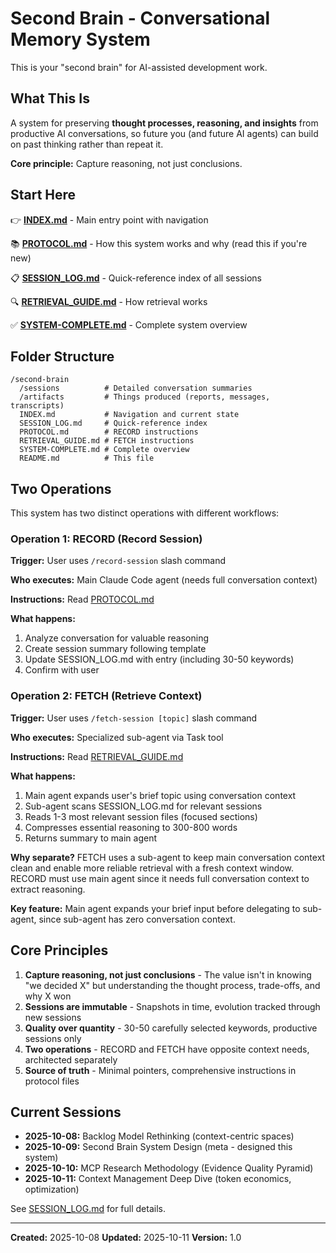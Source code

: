 # Second Brain - Conversational Memory System

This is your "second brain" for AI-assisted development work.

## What This Is

A system for preserving **thought processes, reasoning, and insights** from productive AI conversations, so future you (and future AI agents) can build on past thinking rather than repeat it.

**Core principle:** Capture reasoning, not just conclusions.

## Start Here

👉 **[INDEX.md](INDEX.md)** - Main entry point with navigation

📚 **[PROTOCOL.md](PROTOCOL.md)** - How this system works and why (read this if you're new)

📋 **[SESSION_LOG.md](SESSION_LOG.md)** - Quick-reference index of all sessions

🔍 **[RETRIEVAL_GUIDE.md](RETRIEVAL_GUIDE.md)** - How retrieval works

✅ **[SYSTEM-COMPLETE.md](SYSTEM-COMPLETE.md)** - Complete system overview

## Folder Structure

```
/second-brain
  /sessions          # Detailed conversation summaries
  /artifacts         # Things produced (reports, messages, transcripts)
  INDEX.md           # Navigation and current state
  SESSION_LOG.md     # Quick-reference index
  PROTOCOL.md        # RECORD instructions
  RETRIEVAL_GUIDE.md # FETCH instructions
  SYSTEM-COMPLETE.md # Complete overview
  README.md          # This file
```

## Two Operations

This system has two distinct operations with different workflows:

### Operation 1: RECORD (Record Session)

**Trigger:** User uses `/record-session` slash command

**Who executes:** Main Claude Code agent (needs full conversation context)

**Instructions:** Read [PROTOCOL.md](PROTOCOL.md)

**What happens:**
1. Analyze conversation for valuable reasoning
2. Create session summary following template
3. Update SESSION_LOG.md with entry (including 30-50 keywords)
4. Confirm with user

### Operation 2: FETCH (Retrieve Context)

**Trigger:** User uses `/fetch-session [topic]` slash command

**Who executes:** Specialized sub-agent via Task tool

**Instructions:** Read [RETRIEVAL_GUIDE.md](RETRIEVAL_GUIDE.md)

**What happens:**
1. Main agent expands user's brief topic using conversation context
2. Sub-agent scans SESSION_LOG.md for relevant sessions
3. Reads 1-3 most relevant session files (focused sections)
4. Compresses essential reasoning to 300-800 words
5. Returns summary to main agent

**Why separate?** FETCH uses a sub-agent to keep main conversation context clean and enable more reliable retrieval with a fresh context window. RECORD must use main agent since it needs full conversation context to extract reasoning.

**Key feature:** Main agent expands your brief input before delegating to sub-agent, since sub-agent has zero conversation context.

## Core Principles

1. **Capture reasoning, not just conclusions** - The value isn't in knowing "we decided X" but understanding the thought process, trade-offs, and why X won
2. **Sessions are immutable** - Snapshots in time, evolution tracked through new sessions
3. **Quality over quantity** - 30-50 carefully selected keywords, productive sessions only
4. **Two operations** - RECORD and FETCH have opposite context needs, architected separately
5. **Source of truth** - Minimal pointers, comprehensive instructions in protocol files

## Current Sessions

- **2025-10-08:** Backlog Model Rethinking (context-centric spaces)
- **2025-10-09:** Second Brain System Design (meta - designed this system)
- **2025-10-10:** MCP Research Methodology (Evidence Quality Pyramid)
- **2025-10-11:** Context Management Deep Dive (token economics, optimization)

See [SESSION_LOG.md](SESSION_LOG.md) for full details.

---

**Created:** 2025-10-08
**Updated:** 2025-10-11
**Version:** 1.0
